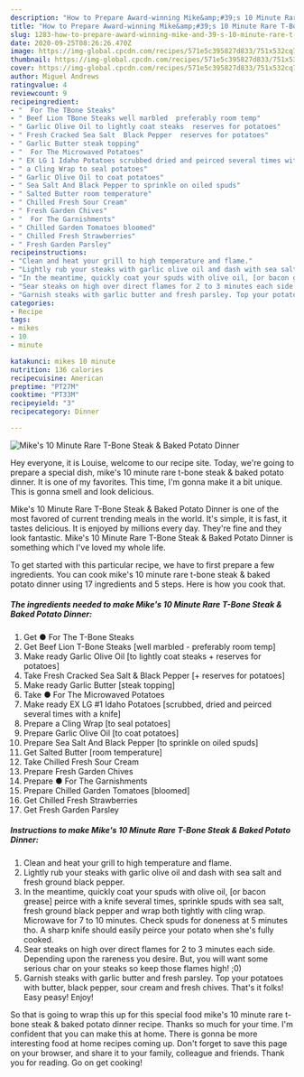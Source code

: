 ```yaml
---
description: "How to Prepare Award-winning Mike&amp;#39;s 10 Minute Rare T-Bone Steak &amp;amp; Baked Potato Dinner"
title: "How to Prepare Award-winning Mike&amp;#39;s 10 Minute Rare T-Bone Steak &amp;amp; Baked Potato Dinner"
slug: 1283-how-to-prepare-award-winning-mike-and-39-s-10-minute-rare-t-bone-steak-and-amp-baked-potato-dinner
date: 2020-09-25T08:26:26.470Z
image: https://img-global.cpcdn.com/recipes/571e5c395827d833/751x532cq70/mikes-10-minute-rare-t-bone-steak-baked-potato-dinner-recipe-main-photo.jpg
thumbnail: https://img-global.cpcdn.com/recipes/571e5c395827d833/751x532cq70/mikes-10-minute-rare-t-bone-steak-baked-potato-dinner-recipe-main-photo.jpg
cover: https://img-global.cpcdn.com/recipes/571e5c395827d833/751x532cq70/mikes-10-minute-rare-t-bone-steak-baked-potato-dinner-recipe-main-photo.jpg
author: Miguel Andrews
ratingvalue: 4
reviewcount: 9
recipeingredient:
- "  For The TBone Steaks"
- " Beef Lion TBone Steaks well marbled  preferably room temp"
- " Garlic Olive Oil to lightly coat steaks  reserves for potatoes"
- " Fresh Cracked Sea Salt  Black Pepper  reserves for potatoes"
- " Garlic Butter steak topping"
- "  For The Microwaved Potatoes"
- " EX LG 1 Idaho Potatoes scrubbed dried and peirced several times with a knife"
- " a Cling Wrap to seal potatoes"
- " Garlic Olive Oil to coat potatoes"
- " Sea Salt And Black Pepper to sprinkle on oiled spuds"
- " Salted Butter room temperature"
- " Chilled Fresh Sour Cream"
- " Fresh Garden Chives"
- "  For The Garnishments"
- " Chilled Garden Tomatoes bloomed"
- " Chilled Fresh Strawberries"
- " Fresh Garden Parsley"
recipeinstructions:
- "Clean and heat your grill to high temperature and flame."
- "Lightly rub your steaks with garlic olive oil and dash with sea salt and fresh ground black pepper."
- "In the meantime, quickly coat your spuds with olive oil, [or bacon grease] peirce with a knife several times, sprinkle spuds with sea salt, fresh ground black pepper and wrap both tightly with cling wrap. Microwave for 7 to 10 minutes. Check spuds for doneness at 5 minutes tho. A sharp knife should easily peirce your potato when she&#39;s fully cooked."
- "Sear steaks on high over direct flames for 2 to 3 minutes each side. Depending upon the rareness you desire. But, you will want some serious char on your steaks so keep those flames high! ;0)"
- "Garnish steaks with garlic butter and fresh parsley. Top your potatoes with butter, black pepper, sour cream and fresh chives. That&#39;s it folks! Easy peasy! Enjoy!"
categories:
- Recipe
tags:
- mikes
- 10
- minute

katakunci: mikes 10 minute 
nutrition: 136 calories
recipecuisine: American
preptime: "PT27M"
cooktime: "PT33M"
recipeyield: "3"
recipecategory: Dinner

---
```



![Mike&#39;s 10 Minute Rare T-Bone Steak &amp; Baked Potato Dinner](https://img-global.cpcdn.com/recipes/571e5c395827d833/751x532cq70/mikes-10-minute-rare-t-bone-steak-baked-potato-dinner-recipe-main-photo.jpg)

Hey everyone, it is Louise, welcome to our recipe site. Today, we're going to prepare a special dish, mike&#39;s 10 minute rare t-bone steak &amp; baked potato dinner. It is one of my favorites. This time, I'm gonna make it a bit unique. This is gonna smell and look delicious.

Mike&#39;s 10 Minute Rare T-Bone Steak &amp; Baked Potato Dinner is one of the most favored of current trending meals in the world. It's simple, it is fast, it tastes delicious. It is enjoyed by millions every day. They're fine and they look fantastic. Mike&#39;s 10 Minute Rare T-Bone Steak &amp; Baked Potato Dinner is something which I've loved my whole life.




To get started with this particular recipe, we have to first prepare a few ingredients. You can cook mike&#39;s 10 minute rare t-bone steak &amp; baked potato dinner using 17 ingredients and 5 steps. Here is how you cook that.

<!--inarticleads1-->

##### The ingredients needed to make Mike&#39;s 10 Minute Rare T-Bone Steak &amp; Baked Potato Dinner:

1. Get  ● For The T-Bone Steaks
1. Get  Beef Lion T-Bone Steaks [well marbled - preferably room temp]
1. Make ready  Garlic Olive Oil [to lightly coat steaks + reserves for potatoes]
1. Take  Fresh Cracked Sea Salt &amp; Black Pepper [+ reserves for potatoes]
1. Make ready  Garlic Butter [steak topping]
1. Take  ● For The Microwaved Potatoes
1. Make ready  EX LG #1 Idaho Potatoes [scrubbed, dried and peirced several times with a knife]
1. Prepare  a Cling Wrap [to seal potatoes]
1. Prepare  Garlic Olive Oil [to coat potatoes]
1. Prepare  Sea Salt And Black Pepper [to sprinkle on oiled spuds]
1. Get  Salted Butter [room temperature]
1. Take  Chilled Fresh Sour Cream
1. Prepare  Fresh Garden Chives
1. Prepare  ● For The Garnishments
1. Prepare  Chilled Garden Tomatoes [bloomed]
1. Get  Chilled Fresh Strawberries
1. Get  Fresh Garden Parsley




<!--inarticleads2-->

##### Instructions to make Mike&#39;s 10 Minute Rare T-Bone Steak &amp; Baked Potato Dinner:

1. Clean and heat your grill to high temperature and flame.
1. Lightly rub your steaks with garlic olive oil and dash with sea salt and fresh ground black pepper.
1. In the meantime, quickly coat your spuds with olive oil, [or bacon grease] peirce with a knife several times, sprinkle spuds with sea salt, fresh ground black pepper and wrap both tightly with cling wrap. Microwave for 7 to 10 minutes. Check spuds for doneness at 5 minutes tho. A sharp knife should easily peirce your potato when she&#39;s fully cooked.
1. Sear steaks on high over direct flames for 2 to 3 minutes each side. Depending upon the rareness you desire. But, you will want some serious char on your steaks so keep those flames high! ;0)
1. Garnish steaks with garlic butter and fresh parsley. Top your potatoes with butter, black pepper, sour cream and fresh chives. That&#39;s it folks! Easy peasy! Enjoy!




So that is going to wrap this up for this special food mike&#39;s 10 minute rare t-bone steak &amp; baked potato dinner recipe. Thanks so much for your time. I'm confident that you can make this at home. There is gonna be more interesting food at home recipes coming up. Don't forget to save this page on your browser, and share it to your family, colleague and friends. Thank you for reading. Go on get cooking!
